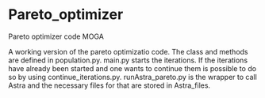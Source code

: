 # Pareto_optimizer
Pareto optimizer code MOGA

A working version of the pareto optimizatio code. The class and methods are defined in population.py. main.py starts the iterations. If the iterations have already been started and one wants to continue them is possible to do so by using continue_iterations.py. runAstra_pareto.py is the wrapper to call Astra and the necessary files for that are stored in Astra_files.
